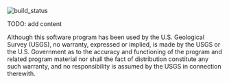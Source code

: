 ![build_status](https://travis-ci.org/ColinTalbert/pymdwizard.svg?branch=master)

TODO: add content

Although this software program has been used by the U.S. Geological Survey (USGS), no warranty, expressed or implied, is made by the USGS or the U.S. Government as to the accuracy and functioning of the program and related program material nor shall the fact of distribution constitute any such warranty, and no responsibility is assumed by the USGS in connection therewith.